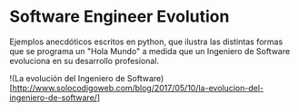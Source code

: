 # Software Engineer Evolution

Ejemplos anecdóticos escritos en python, que ilustra las distintas formas que se programa un "Hola Mundo" a medida que un Ingeniero de Software evoluciona en su desarrollo profesional.

!(La evolución del Ingeniero de Software)[http://www.solocodigoweb.com/blog/2017/05/10/la-evolucion-del-ingeniero-de-software/]
